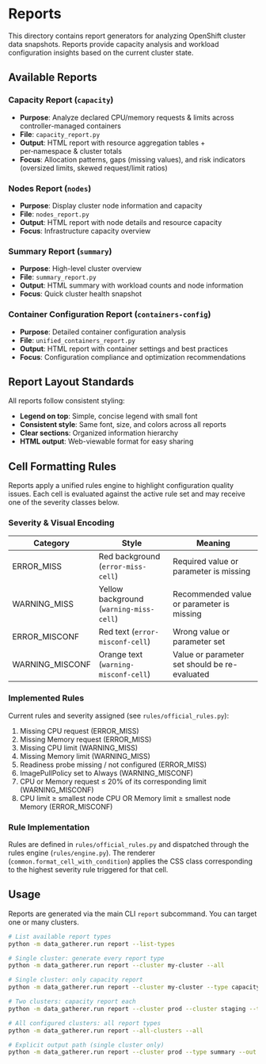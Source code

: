 # Reports

This directory contains report generators for analyzing OpenShift cluster data snapshots. Reports provide capacity analysis and workload configuration insights based on the current cluster state.

## Available Reports

### Capacity Report (`capacity`)
- **Purpose**: Analyze declared CPU/memory requests & limits across controller-managed containers
- **File**: `capacity_report.py`
- **Output**: HTML report with resource aggregation tables + per‑namespace & cluster totals
- **Focus**: Allocation patterns, gaps (missing values), and risk indicators (oversized limits, skewed request/limit ratios)

### Nodes Report (`nodes`)
- **Purpose**: Display cluster node information and capacity
- **File**: `nodes_report.py`
- **Output**: HTML report with node details and resource capacity
- **Focus**: Infrastructure capacity overview

### Summary Report (`summary`)
- **Purpose**: High-level cluster overview
- **File**: `summary_report.py`
- **Output**: HTML summary with workload counts and node information
- **Focus**: Quick cluster health snapshot

### Container Configuration Report (`containers-config`)
- **Purpose**: Detailed container configuration analysis
- **File**: `unified_containers_report.py`
- **Output**: HTML report with container settings and best practices
- **Focus**: Configuration compliance and optimization recommendations

## Report Layout Standards

All reports follow consistent styling:

- **Legend on top**: Simple, concise legend with small font
- **Consistent style**: Same font, size, and colors across all reports
- **Clear sections**: Organized information hierarchy
- **HTML output**: Web-viewable format for easy sharing

## Cell Formatting Rules

Reports apply a unified rules engine to highlight configuration quality issues. Each cell is evaluated against the active rule set and may receive one of the severity classes below.

### Severity & Visual Encoding
| Category | Style | Meaning |
|----------|-------|---------|
| ERROR_MISS | Red background (`error-miss-cell`) | Required value or parameter is missing |
| WARNING_MISS | Yellow background (`warning-miss-cell`) | Recommended value or parameter is missing |
| ERROR_MISCONF | Red text (`error-misconf-cell`) | Wrong value or parameter set |
| WARNING_MISCONF | Orange text (`warning-misconf-cell`) | Value or parameter set should be re-evaluated |

### Implemented Rules
Current rules and severity assigned (see `rules/official_rules.py`):
1. Missing CPU request (ERROR_MISS)
2. Missing Memory request (ERROR_MISS)
3. Missing CPU limit (WARNING_MISS)
4. Missing Memory limit (WARNING_MISS)
5. Readiness probe missing / not configured (ERROR_MISS)
6. ImagePullPolicy set to Always (WARNING_MISCONF)
7. CPU or Memory request ≤ 20% of its corresponding limit (WARNING_MISCONF)
8. CPU limit ≥ smallest node CPU OR Memory limit ≥ smallest node Memory (ERROR_MISCONF)

### Rule Implementation
Rules are defined in `rules/official_rules.py` and dispatched through the rules engine (`rules/engine.py`). The renderer (`common.format_cell_with_condition`) applies the CSS class corresponding to the highest severity rule triggered for that cell.

## Usage

Reports are generated via the main CLI `report` subcommand. You can target one or many clusters.

```bash
# List available report types
python -m data_gatherer.run report --list-types

# Single cluster: generate every report type
python -m data_gatherer.run report --cluster my-cluster --all

# Single cluster: only capacity report
python -m data_gatherer.run report --cluster my-cluster --type capacity

# Two clusters: capacity report each
python -m data_gatherer.run report --cluster prod --cluster staging --type capacity

# All configured clusters: all report types
python -m data_gatherer.run report --all-clusters --all

# Explicit output path (single cluster only)
python -m data_gatherer.run report --cluster prod --type summary --out /tmp/prod-summary.html
```
